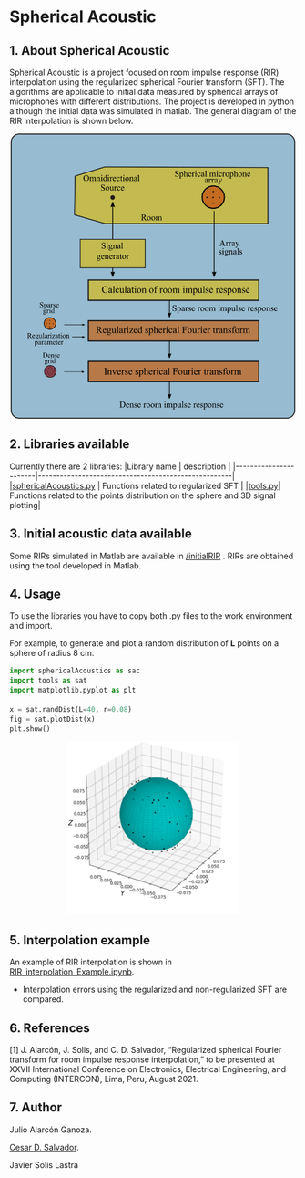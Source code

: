 # Spherical Acoustic

## 1. About Spherical Acoustic
Spherical Acoustic is a project focused on room impulse response (RIR) interpolation using the regularized spherical Fourier transform (SFT). The algorithms are applicable to initial data measured by spherical arrays of microphones with different distributions. The project is developed in python although the initial data was simulated in matlab. The general diagram of the RIR interpolation is shown below.

<div align="center">
<img src="./images/generalDiagram.png" width="500">
</div>

## 2. Libraries available
Currently there are 2 libraries:
|Library name           | description                                         |
|-----------------------|-----------------------------------------------------|
|<a href="https://github.com/AlarconGanoza/sphericalAcoustic/blob/master/sphericalAcoustics.py">sphericalAcoustics.py</a>  | Functions related to regularized SFT                |
|<a href="https://github.com/AlarconGanoza/sphericalAcoustic/blob/master/tools.py">tools.py</a>| Functions related to the points distribution on the sphere and 3D signal plotting|


## 3. Initial acoustic data available
Some RIRs simulated in Matlab are available in <a href="https://github.com/AlarconGanoza/sphericalAcoustic/tree/master/initialRIR">/initialRIR</a> .
RIRs are obtained using the tool developed in Matlab.

## 4. Usage
To use the libraries you have to copy both .py files to the work environment and import.

For example, to generate and plot a random distribution of **L** points on a sphere of radius 8 cm.

```python
import sphericalAcoustics as sac
import tools as sat
import matplotlib.pyplot as plt

x = sat.randDist(L=40, r=0.08)
fig = sat.plotDist(x)
plt.show()
```

<div align="center">
<img src="./images/randDistPlot.png" width="300">
</div>

## 5. Interpolation example
An example of RIR interpolation is shown in <a href="https://github.com/AlarconGanoza/sphericalAcoustic/blob/master/RIR_interpolation_example.ipynb">RIR_interpolation_Example.ipynb</a>.

  - Interpolation errors using the regularized and non-regularized SFT are compared.


## 6. References
[1] J. Alarcón, J. Solis, and C. D. Salvador, “Regularized spherical Fourier transform for room impulse response interpolation,” to be presented at XXVII International Conference on Electronics, Electrical Engineering, and Computing (INTERCON), Lima, Peru, August 2021.

## 7. Author
Julio Alarcón Ganoza.

<a href="https://cesardsalvador.github.io/index.html"> Cesar D. Salvador</a>.

Javier Solis Lastra
